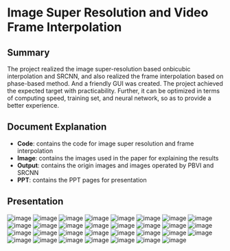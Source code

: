 # Image Super Resolution and Video Frame Interpolation

## Summary
The project realized the image super-resolution based onbicubic interpolation and SRCNN, and also realized the frame interpolation based on phase-based method. And a friendly GUI was created. The project achieved the expected target with practicability. Further, it can be optimized in terms of computing speed, training set, and neural network, so as to provide a better experience.

## Document Explanation
- **Code**: contains the code for image super resolution and frame interpolation
- **Image**: contains the images used in the paper for explaining the results
- **Output**: contains the origin images and images operated by PBVI and SRCNN
- **PPT**: contains the PPT pages for presentation

## Presentation
![image](PPT/PPT_1.JPG)
![image](PPT/PPT_2.JPG)
![image](PPT/PPT_3.JPG)
![image](PPT/PPT_4.JPG)
![image](PPT/PPT_5.JPG)
![image](PPT/PPT_6.JPG)
![image](PPT/PPT_7.JPG)
![image](PPT/PPT_8.JPG)
![image](PPT/PPT_9.JPG)
![image](PPT/PPT_10.JPG)
![image](PPT/PPT_11.JPG)
![image](PPT/PPT_12.JPG)
![image](PPT/PPT_13.JPG)
![image](PPT/PPT_14.JPG)
![image](PPT/PPT_15.JPG)
![image](PPT/PPT_16.JPG)
![image](PPT/PPT_17.JPG)
![image](PPT/PPT_18.JPG)
![image](PPT/PPT_19.JPG)
![image](PPT/PPT_20.JPG)
![image](PPT/PPT_21.JPG)
![image](PPT/PPT_22.JPG)
![image](PPT/PPT_23.JPG)
![image](PPT/PPT_24.JPG)
![image](PPT/PPT_25.JPG)
![image](PPT/PPT_26.JPG)
![image](PPT/PPT_27.JPG)
![image](PPT/PPT_28.JPG)
![image](PPT/PPT_29.JPG)
![image](PPT/PPT_30.JPG)
![image](PPT/PPT_31.JPG)
